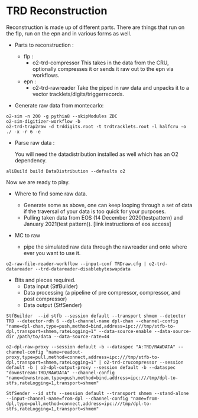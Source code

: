 <!-- doxy
\page refDetectorsTRDreconstruction
/doxy -->

# TRD Reconstruction

Reconstruction is made up of different parts. There are things that run on the flp, run on the epn and in various forms as well.

- Parts to reconstruction :
    - flp :
        - o2-trd-compressor
            This takes in the data from the CRU, optionally compresses it or sends it raw out to the epn via workflows.
    - epn :
        - o2-trd-rawreader
            Take the piped in raw data and unpacks it to a vector tracklets/digits/triggerrecords.

- Generate raw data from montecarlo:
```
o2-sim -n 200 -g pythia8 --skipModules ZDC
o2-sim-digitizer-workflow -b
o2-trd-trap2raw -d trddigits.root -t trdtracklets.root -l halfcru -o ./ -x -r 6 -e
```
- Parse raw data :

    You will need the datadistribution installed as well which has an O2 dependency.

```
aliBuild build DataDistribution --defaults o2
```
Now we are ready to play.
- Where to find some raw data.
    - Generate some as above, one can keep looping through a set of data if the traversal of your data is too quick for your purposes.
    - Pulling taken data from EOS (14 December 2020(testpattern) and January 2021(test pattern)). [link instructions of eos access]

- MC to raw
    - pipe the simulated raw data through the rawreader and onto where ever you want to use it.
```
o2-raw-file-reader-workflow --input-conf TRDraw.cfg | o2-trd-datareader --trd-datareader-disablebyteswapdata
```

- Bits and pieces required.
    - Data input  (StfBuilder)
    - Data processing (a pipeline of pre compressor, compressor, and post compressor)
    - Data output (StfSender)

```
StfBuilder  --id stfb --session default --transport shmem --detector TRD --detector-rdh 6 --dpl-channel-name dpl-chan --channel-config "name=dpl-chan,type=push,method=bind,address=ipc:///tmp/stfb-to-dpl,transport=shmem,rateLogging=1" --data-source-enable --data-source-dir /path/to/data --data-source-rate=44
```

```
o2-dpl-raw-proxy --session default -b --dataspec "A:TRD/RAWDATA" --channel-config "name=readout-proxy,type=pull,method=connect,address=ipc:///tmp/stfb-to-dpl,transport=shmem,rateLogging=1" | o2-trd-crucompressor --session default -b | o2-dpl-output-proxy --session default -b --dataspec "downstream:TRD/RAWDATA" --channel-config "name=downstream,type=push,method=bind,address=ipc:///tmp/dpl-to-stfs,rateLogging=1,transport=shmem"
```

```
StfSender --id stfs --session default --transport shmem --stand-alone --input-channel-name=from-dpl --channel-config "name=from-dpl,type=pull,method=connect,address=ipc:///tmp/dpl-to-stfs,rateLogging=1,transport=shmem"
 ```

